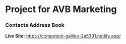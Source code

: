 # Project for AVB Marketing

### Contacts Address Book

**Live Site:** https://competent-galileo-2a5391.netlify.app/

